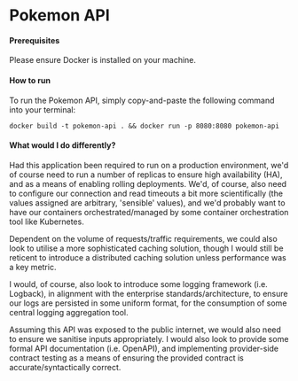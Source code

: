 # Pokemon API

#### Prerequisites
Please ensure Docker is installed on your machine.

#### How to run
To run the Pokemon API, simply copy-and-paste the following command into your terminal:
```
docker build -t pokemon-api . && docker run -p 8080:8080 pokemon-api
```

#### What would I do differently?
Had this application been required to run on a production environment, we'd of course need to run a number of replicas to ensure high availability (HA), and as a means of enabling rolling deployments. We'd, of course, also need to configure our connection and read timeouts a bit more scientifically (the values assigned are arbitrary, 'sensible' values), and we'd probably want to have our containers orchestrated/managed by some container orchestration tool like Kubernetes.

Dependent on the volume of requests/traffic requirements, we could also look to utilise a more sophisticated caching solution, though I would still be reticent to introduce a distributed caching solution unless performance was a key metric.

I would, of course, also look to introduce some logging framework (i.e. Logback), in alignment with the enterprise standards/architecture, to ensure our logs are persisted in some uniform format, for the consumption of some central logging aggregation tool.

Assuming this API was exposed to the public internet, we would also need to ensure we sanitise inputs appropriately. I would also look to provide some formal API documentation (i.e. OpenAPI), and implementing provider-side contract testing as a means of ensuring the provided contract is accurate/syntactically correct.